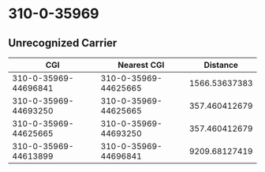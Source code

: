 # 310-0-35969
## Unrecognized Carrier


| CGI | Nearest CGI | Distance |
|-----|-------------|----------|
| 310-0-35969-44696841 | 310-0-35969-44625665 | 1566.53637383 |
| 310-0-35969-44693250 | 310-0-35969-44625665 | 357.460412679 |
| 310-0-35969-44625665 | 310-0-35969-44693250 | 357.460412679 |
| 310-0-35969-44613899 | 310-0-35969-44696841 | 9209.68127419 |
